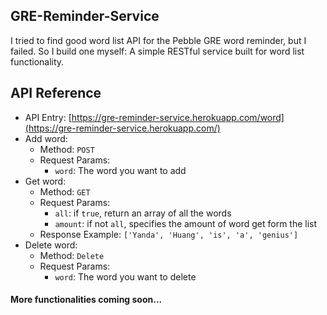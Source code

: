## GRE-Reminder-Service
I tried to find good word list API for the Pebble GRE word reminder, but I failed. So I build one myself: A simple RESTful service built for word list functionality.

## API Reference

- API Entry: [https://gre-reminder-service.herokuapp.com/word](https://gre-reminder-service.herokuapp.com/)
- Add word:
	* Method: `POST`
	* Request Params:
		- `word`: The word you want to add
- Get word:
	* Method: `GET`
	* Request Params:
		- `all`: if `true`, return an array of all the words
		- `amount`: if not `all`, specifies the amount of word get form the list
	* Response Example: `['Yanda', 'Huang', 'is', 'a', 'genius']`
- Delete word:
	* Method: `Delete`
	* Request Params:
		- `word`: The word you want to delete

#### More functionalities coming soon...
